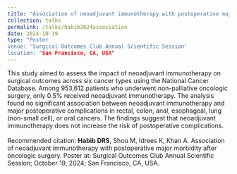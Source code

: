 ```yaml
---	
title: "Association of neoadjuvant immunotherapy with postoperative major morbidity after oncologic surgery"	
collection: talks	
permalink: /talks/habib2024association
date: 2024-10-19
type: "Poster
venue: 'Surgical Outcomes Club Annual Scientific Session'
location: "San Francisco, CA, USA"
---	
```

This study aimed to assess the impact of neoadjuvant immunotherapy on surgical outcomes across six cancer types using the National Cancer Database. Among 953,612 patients who underwent non-palliative oncologic surgery, only 0.5% received neoadjuvant immunotherapy. The analysis found no significant association between neoadjuvant immunotherapy and major postoperative complications in rectal, colon, anal, esophageal, lung (non-small cell), or oral cancers. The findings suggest that neoadjuvant immunotherapy does not increase the risk of postoperative complications.
<br><br>
Recommended citation: **Habib DRS**, Shou M, Idrees K, Khan A. Association of neoadjuvant immunotherapy with postoperative major morbidity after oncologic surgery. Poster at: Surgical Outcomes Club Annual Scientific Session; October 19, 2024; San Francisco, CA, USA.
<br><br>

